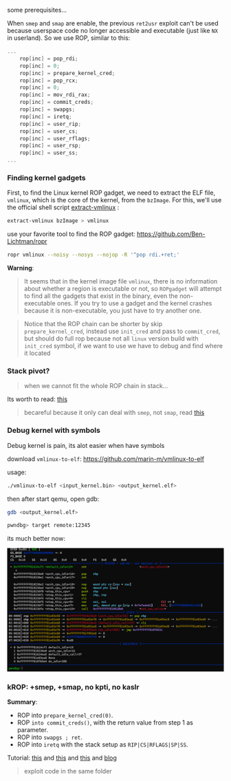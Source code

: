 some prerequisites...

When `smep` and `smap` are enable, the previous `ret2usr` exploit can't be used because userspace code no longer accessible and executable (just like `NX` in userland). So we use ROP, similar to this:

```C
...
    rop[inc] = pop_rdi;
    rop[inc] = 0;
    rop[inc] = prepare_kernel_cred;
    rop[inc] = pop_rcx;
    rop[inc] = 0;
    rop[inc] = mov_rdi_rax;
    rop[inc] = commit_creds;
    rop[inc] = swapgs;
    rop[inc] = iretq;
    rop[inc] = user_rip;
    rop[inc] = user_cs;
    rop[inc] = user_rflags;
    rop[inc] = user_rsp;
    rop[inc] = user_ss;
...
```

### Finding kernel gadgets

First, to find the Linux kernel ROP gadget, we need to extract the ELF file, `vmlinux`, which is the core of the kernel, from the `bzImage`. For this, we'll use the official shell script [extract-vmlinux](https://github.com/torvalds/linux/blob/master/scripts/extract-vmlinux) :

```bash
extract-vmlinux bzImage > vmlinux
```

use your favorite tool to find the ROP gadget: https://github.com/Ben-Lichtman/ropr

```bash
ropr vmlinux --noisy --nosys --nojop -R '^pop rdi.+ret;'
```

**Warning**:

> It seems that in the kernel image file `vmlinux`, there is no information about whether a region is executable or not, so `ROPgadget` will attempt to find all the gadgets that exist in the binary, even the non-executable ones. If you try to use a gadget and the kernel crashes because it is non-executable, you just have to try another one.

> Notice that the ROP chain can be shorter by skip `prepare_kernel_cred`, instead use `init_cred` and pass to `commit_cred`, but should do full rop because not all `linux` version build with `init_cred` symbol, if we want to use we have to debug and find where it located

### Stack pivot?

> when we cannot fit the whole ROP chain in stack...

Its worth to read: [this](https://lkmidas.github.io/posts/20210128-linux-kernel-pwn-part-2/#pivoting-the-stack)

> becareful because it only can deal with `smep`, not `smap`, read [this](https://lkmidas.github.io/posts/20210128-linux-kernel-pwn-part-2/#adding-smap)

### Debug kernel with symbols

Debug kernel is pain, its alot easier when have symbols

download `vmlinux-to-elf`: https://github.com/marin-m/vmlinux-to-elf

usage:

```bash
./vmlinux-to-elf <input_kernel.bin> <output_kernel.elf>
```

then after start qemu, open gdb:

```bash
gdb <output_kernel.elf>
```

```bash
pwndbg> target remote:12345
```

its much better now:

![](pics/img00.png)

### kROP: +smep, +smap, no kpti, no kaslr

**Summary**:
- ROP into `prepare_kernel_cred(0)`.
- ROP `into commit_creds()`, with the return value from step 1 as parameter.
- ROP into `swapgs ; ret`.
- ROP into `iretq` with the stack setup as `RIP|CS|RFLAGS|SP|SS`.

Tutorial: [this](https://github.com/5o1z/kNotes/tree/main/LKE/LK01/V1#exploit-krop-bypass-smep-smap-with-no-kpti-no-kaslr) and [this](https://github.com/vilesport/Kernel-exploit/tree/main/Kernel%20Exploit%20Basics/LK01/HTV1#krop-smep-smap-no-kpti-no-kaslr) and [this](https://lkmidas.github.io/posts/20210128-linux-kernel-pwn-part-2/) and [blog](https://pawnyable.cafe/linux-kernel/LK01/stack_overflow.html#kROP)

> exploit code in the same folder